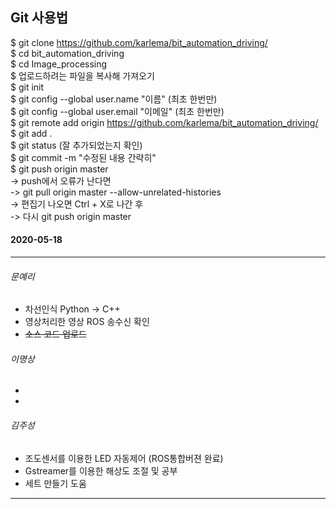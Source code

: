 ## Git 사용법   
$ git clone https://github.com/karlema/bit_automation_driving/   
$ cd bit_automation_driving   
$ cd Image_processing   
$ 업로드하려는 파일을 복사해 가져오기   
$ git init   
$ git config --global user.name "이름" (최초 한번만)   
$ git config --global user.email "이메일" (최초 한번만)   
$ git remote add origin https://github.com/karlema/bit_automation_driving/   
$ git add .   
$ git status (잘 추가되었는지 확인)   
$ git commit -m "수정된 내용 간략히"   
$ git push origin master   
  -> push에서 오류가 난다면   
  -> git pull origin master --allow-unrelated-histories   
  -> 편집기 나오면 Ctrl + X로 나간 후   
  -> 다시 git push origin master   

#### 2020-05-18
***
###### 문예리
* 차선인식 Python -> C++
* 영상처리한 영상 ROS 송수신 확인
* ~~소스 코드 업로드~~
###### 이명상
*
*
###### 김주성
* 조도센서를 이용한 LED 자동제어 (ROS통합버젼 완료)
* Gstreamer를 이용한 해상도 조절 및 공부
* 세트 만들기 도움
***
